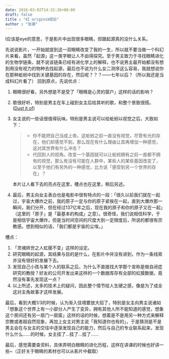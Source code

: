 ```yaml
---
date: 2016-03-02T14:32:26+08:00
draft: false
title : "《I origins》观后"
author : "张潮"
---
```


I应该是eye的意思，于是影片中出现很多眼睛，但跟起源真的没什么关系。


先说说影片，一开始就提到这一双眼睛改变了我的一生，所以就不要当做一个科幻片来看，虽然「起源」这一类字眼让人不由得探究。至于男主致力于寻找眼睛进化的生物学链条，就不说该链条已经有进化学上的解释，也不说男主最开始都没有想到用没有视力的物种去找起源，最后也不说为什么女二测序这么容易，我就想说你在那种蚯蚓中找到关键基因的存在，然后呢？？？——七年以后？（所以我还是当成科幻片看了）
回到原点，先说优点：
1. 眼睛很好看，另外想是不是受了「眼睛是心灵的窗户」这样的话的影响？
2. 歌很好听，特别是男主在车上碰到女主后给其听的歌，和整个景致很搭。([Dust it of](http://music.163.com/m/song?id=4339151))
3. 女主说的一些话很值得玩味。特别是男主说可以给蚯蚓以视觉之后，大致如下：

	> - 你不能把自己当成上帝。这蚯蚓之前一直没有视觉，尽管有光的存在，他们却感觉不到，那么现在有什么理由让其再增加一种感觉，这对其世界有什么冲击？
	> - 代回到人的视角。改变一个基因就可以让蚯蚓拥有之前一直都不拥有的视觉，那么有没有可能在人群中，某些人的某些基因改变了，以至于他们有另外的一种感觉，比方说「感受到另一个世界的存在」？

	本片让人看下去的亮点在这里，槽点也在这里，稍后另述。

4. 最后，男主向女主表白也是电影中很有特点的一段：「很久以前我们就在一起过，宇宙大爆炸之前，我的原子一定与你的原子紧挨在一起，直到大爆炸那一瞬间，我们分开，但在经过137亿年之后，现在我的原子和你的原子又在一起」（这里的「原子」是「最基本的构成」之意）。很奇怪，我们说相信科学，于是相信宇宙大爆炸，但是当时间空间的尺度大到一定限度后，所说的都很有宗教感。想到相似的话，「我们都是宇宙的尘埃。」

槽点：

1. 「灵魂转世之人虹膜不变」这样的设定。
2. 研究眼睛的起源，其结果与目的是什么，在影片中并没有讲到，作为一条线索并没有很好的发展下去。
3. 发现自己小孩与某个人的联系之后，为什么不直接找大学那个宣称是做自闭症研究的教授？好友的公司开发出来这样的一个数据库存有全部的虹膜数据，竟然没有事先发现这一点？
4. 以上所述，太多的技术上的疑问，因此整个情节给人生硬之感，像是为了成全这对主角故事才这样发展。

最后，看到大概1/3的时候，认为渐入佳境要放大招了，特别是女主向男主说诸如「想象这个世界上有一小部分人产生了变异，拥有其他人所不能知道的感觉，想象这个房间还有另一扇门一扇窗」这样的话的时候，想着是不是用另一种方式来解释宗教或者超自然现象，再加上女主对男主说「我知道你也有的」，于是猜测是不是男主会在与女主的交往中逐渐发现自己的能力，然后与自己的专业联系起来，发现什么什么……的时候，女主挂了…挂了…挂了……

最后，感觉需要查资料，具体弄明白眼睛的进化历程，这样在讲课的时候也好讲一些~（正好关于眼睛的素材也可以从影片中截取）